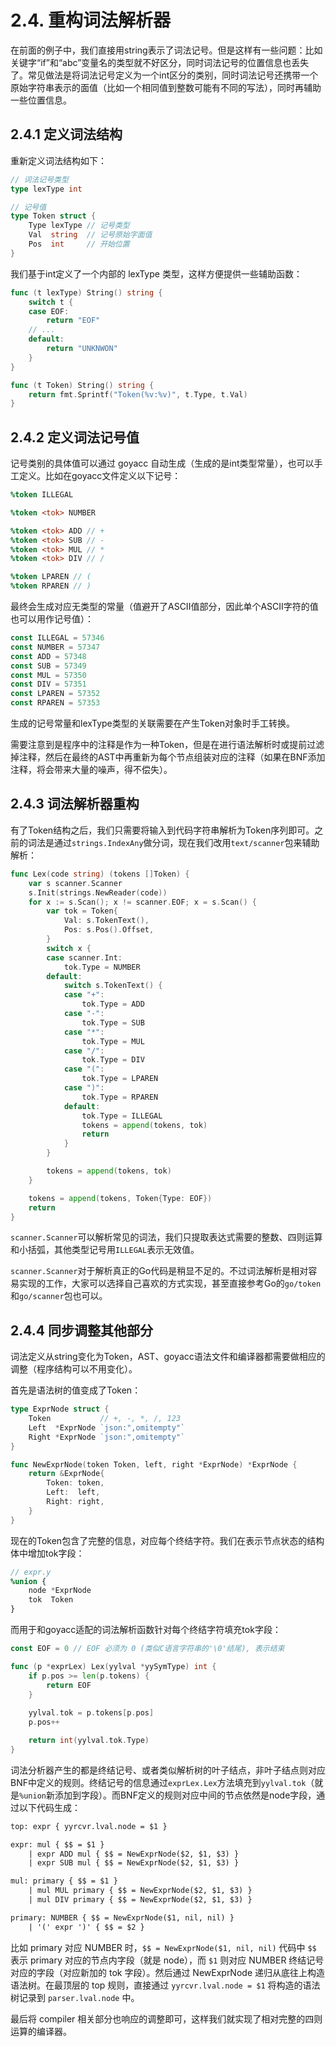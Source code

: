 # 2.4. 重构词法解析器

在前面的例子中，我们直接用string表示了词法记号。但是这样有一些问题：比如关键字“if”和“abc”变量名的类型就不好区分，同时词法记号的位置信息也丢失了。常见做法是将词法记号定义为一个int区分的类别，同时词法记号还携带一个原始字符串表示的面值（比如一个相同值到整数可能有不同的写法），同时再辅助一些位置信息。

## 2.4.1 定义词法结构

重新定义词法结构如下：

```go
// 词法记号类型
type lexType int

// 记号值
type Token struct {
	Type lexType // 记号类型
	Val  string  // 记号原始字面值
	Pos  int     // 开始位置
}
```

我们基于int定义了一个内部的 lexType 类型，这样方便提供一些辅助函数：

```go
func (t lexType) String() string {
	switch t {
	case EOF:
		return "EOF"
	// ...
	default:
		return "UNKNWON"
	}
}

func (t Token) String() string {
	return fmt.Sprintf("Token(%v:%v)", t.Type, t.Val)
}
```

## 2.4.2 定义词法记号值

记号类别的具体值可以通过 goyacc 自动生成（生成的是int类型常量），也可以手工定义。比如在goyacc文件定义以下记号：

```yacc
%token ILLEGAL

%token <tok> NUMBER

%token <tok> ADD // +
%token <tok> SUB // -
%token <tok> MUL // *
%token <tok> DIV // /

%token LPAREN // (
%token RPAREN // )
```

最终会生成对应无类型的常量（值避开了ASCII值部分，因此单个ASCII字符的值也可以用作记号值）：

```go
const ILLEGAL = 57346
const NUMBER = 57347
const ADD = 57348
const SUB = 57349
const MUL = 57350
const DIV = 57351
const LPAREN = 57352
const RPAREN = 57353
```

生成的记号常量和lexType类型的关联需要在产生Token对象时手工转换。

需要注意到是程序中的注释是作为一种Token，但是在进行语法解析时或提前过滤掉注释，然后在最终的AST中再重新为每个节点组装对应的注释（如果在BNF添加注释，将会带来大量的噪声，得不偿失）。

## 2.4.3 词法解析器重构

有了Token结构之后，我们只需要将输入到代码字符串解析为Token序列即可。之前的词法是通过`strings.IndexAny`做分词，现在我们改用`text/scanner`包来辅助解析：

```go
func Lex(code string) (tokens []Token) {
	var s scanner.Scanner
	s.Init(strings.NewReader(code))
	for x := s.Scan(); x != scanner.EOF; x = s.Scan() {
		var tok = Token{
			Val: s.TokenText(),
			Pos: s.Pos().Offset,
		}
		switch x {
		case scanner.Int:
			tok.Type = NUMBER
		default:
			switch s.TokenText() {
			case "+":
				tok.Type = ADD
			case "-":
				tok.Type = SUB
			case "*":
				tok.Type = MUL
			case "/":
				tok.Type = DIV
			case "(":
				tok.Type = LPAREN
			case ")":
				tok.Type = RPAREN
			default:
				tok.Type = ILLEGAL
				tokens = append(tokens, tok)
				return
			}
		}

		tokens = append(tokens, tok)
	}

	tokens = append(tokens, Token{Type: EOF})
	return
}
```

`scanner.Scanner`可以解析常见的词法，我们只提取表达式需要的整数、四则运算和小括弧，其他类型记号用`ILLEGAL`表示无效值。

`scanner.Scanner`对于解析真正的Go代码是稍显不足的。不过词法解析是相对容易实现的工作，大家可以选择自己喜欢的方式实现，甚至直接参考Go的`go/token`和`go/scanner`包也可以。

## 2.4.4 同步调整其他部分

词法定义从string变化为Token，AST、goyacc语法文件和编译器都需要做相应的调整（程序结构可以不用变化）。

首先是语法树的值变成了Token：

```go
type ExprNode struct {
	Token           // +, -, *, /, 123
	Left  *ExprNode `json:",omitempty"`
	Right *ExprNode `json:",omitempty"`
}

func NewExprNode(token Token, left, right *ExprNode) *ExprNode {
	return &ExprNode{
		Token: token,
		Left:  left,
		Right: right,
	}
}
```

现在的Token包含了完整的信息，对应每个终结字符。我们在表示节点状态的结构体中增加tok字段：

```yacc
// expr.y
%union {
	node *ExprNode
	tok  Token
}
```

而用于和goyacc适配的词法解析函数针对每个终结字符填充tok字段：

```go
const EOF = 0 // EOF 必须为 0 (类似C语言字符串的'\0'结尾), 表示结束

func (p *exprLex) Lex(yylval *yySymType) int {
	if p.pos >= len(p.tokens) {
		return EOF
	}
	
	yylval.tok = p.tokens[p.pos]
	p.pos++

	return int(yylval.tok.Type)
}
```

词法分析器产生的都是终结记号、或者类似解析树的叶子结点，非叶子结点则对应BNF中定义的规则。终结记号的信息通过`exprLex.Lex`方法填充到`yylval.tok`（就是`%union`新添加到字段）。而BNF定义的规则对应中间的节点依然是node字段，通过以下代码生成：

```yacc
top: expr { yyrcvr.lval.node = $1 }

expr: mul { $$ = $1 }
	| expr ADD mul { $$ = NewExprNode($2, $1, $3) }
	| expr SUB mul { $$ = NewExprNode($2, $1, $3) }

mul: primary { $$ = $1 }
	| mul MUL primary { $$ = NewExprNode($2, $1, $3) }
	| mul DIV primary { $$ = NewExprNode($2, $1, $3) }

primary: NUMBER { $$ = NewExprNode($1, nil, nil) }
	| '(' expr ')' { $$ = $2 }
```

比如 primary 对应 NUMBER 时，`$$ = NewExprNode($1, nil, nil)` 代码中 `$$` 表示 primary 对应的节点内字段（就是 node），而 `$1` 则对应 NUMBER 终结记号对应的字段（对应新加的 tok 字段）。然后通过 NewExprNode 递归从底往上构造语法树。在最顶层的 top 规则，直接通过 `yyrcvr.lval.node = $1` 将构造的语法树记录到 `parser.lval.node` 中。

最后将 compiler 相关部分也响应的调整即可，这样我们就实现了相对完整的四则运算的编译器。
